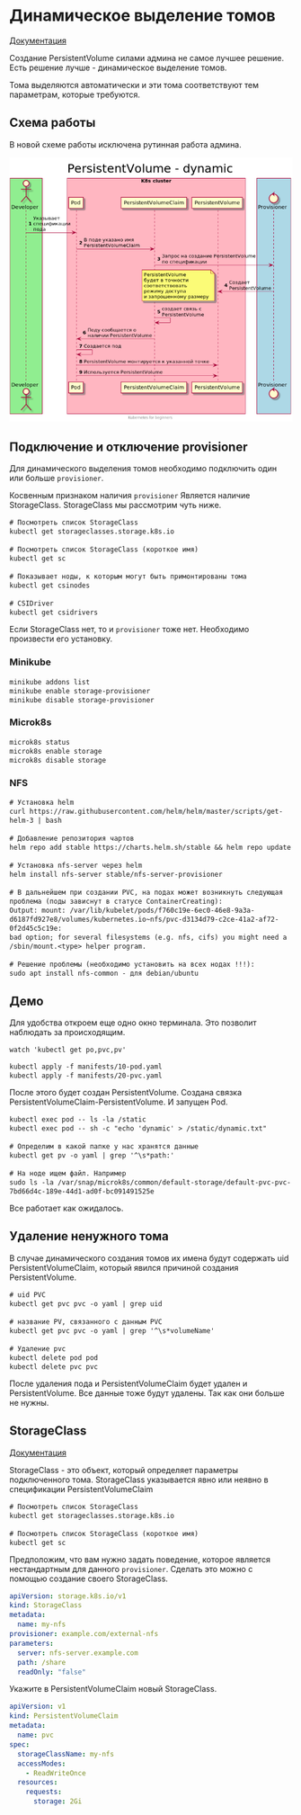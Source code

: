 # Динамическое выделение томов
[Документация](https://kubernetes.io/docs/concepts/storage/dynamic-provisioning/)

Создание PersistentVolume силами админа не самое лучшее решение.
Есть решение лучше - динамическое выделение томов.

Тома выделяются автоматически и эти тома соответствуют тем параметрам, которые требуются.

## Схема работы
В новой схеме работы исключена рутинная работа админа.
 
![Схема](./images/scheme-dynamic.png)  

## Подключение и отключение provisioner
Для динамического выделения томов необходимо подключить один или больше `provisioner`.

Косвенным признаком наличия `provisioner` Является наличие StorageClass. StorageClass мы рассмотрим чуть ниже.

```shell script
# Посмотреть список StorageClass
kubectl get storageclasses.storage.k8s.io

# Посмотреть список StorageClass (короткое имя)
kubectl get sc

# Показывает ноды, к которым могут быть примонтированы тома
kubectl get csinodes

# CSIDriver 
kubectl get csidrivers
```

Если StorageClass нет, то и `provisioner` тоже нет. Необходимо произвести его установку.

### Minikube
```shell script
minikube addons list
minikube enable storage-provisioner
minikube disable storage-provisioner
```

### Microk8s
```shell script
microk8s status
microk8s enable storage
microk8s disable storage
```

### NFS
```shell script
# Установка helm 
curl https://raw.githubusercontent.com/helm/helm/master/scripts/get-helm-3 | bash

# Добавление репозитория чартов 
helm repo add stable https://charts.helm.sh/stable && helm repo update

# Установка nfs-server через helm 
helm install nfs-server stable/nfs-server-provisioner

# В дальнейшем при создании PVC, на подах может возникнуть следующая проблема (поды зависнут в статусе ContainerCreating):
Output: mount: /var/lib/kubelet/pods/f760c19e-6ec0-46e8-9a3a-d6187fd927e8/volumes/kubernetes.io~nfs/pvc-d3134d79-c2ce-41a2-af72-0f2d45c5c19e:
bad option; for several filesystems (e.g. nfs, cifs) you might need a /sbin/mount.<type> helper program.

# Решение проблемы (необходимо установить на всех нодах !!!):
sudo apt install nfs-common - для debian/ubuntu
```

## Демо
Для удобства откроем еще одно окно терминала. Это позволит наблюдать за происходящим.
```shell script
watch 'kubectl get po,pvc,pv'
```

```shell script
kubectl apply -f manifests/10-pod.yaml
kubectl apply -f manifests/20-pvc.yaml
```
После этого будет создан PersistentVolume.
Создана связка PersistentVolumeClaim-PersistentVolume.
И запущен Pod.

```shell script
kubectl exec pod -- ls -la /static
kubectl exec pod -- sh -c "echo 'dynamic' > /static/dynamic.txt"

# Определим в какой папке у нас хранятся данные
kubectl get pv -o yaml | grep '^\s*path:'

# На ноде ищем файл. Например
sudo ls -la /var/snap/microk8s/common/default-storage/default-pvc-pvc-7bd66d4c-189e-44d1-ad0f-bc091491525e
```

Все работает как ожидалось.

## Удаление ненужного тома
В случае динамического создания томов их имена будут содержать uid PersistentVolumeClaim, который явился причиной создания PersistentVolume.

```shell script
# uid PVC
kubectl get pvc pvc -o yaml | grep uid

# название PV, связанного с данным PVC 
kubectl get pvc pvc -o yaml | grep '^\s*volumeName'

# Удаление pvc
kubectl delete pod pod
kubectl delete pvc pvc
```

После удаления пода и PersistentVolumeClaim будет удален и PersistentVolume.
Все данные тоже будут удалены. Так как они больше не нужны.

## StorageClass
[Документация](https://kubernetes.io/docs/concepts/storage/storage-classes/)

StorageClass - это объект, который определяет параметры подключенного тома.
StorageClass указывается явно или неявно в спецификации PersistentVolumeClaim

```shell script
# Посмотреть список StorageClass
kubectl get storageclasses.storage.k8s.io

# Посмотреть список StorageClass (короткое имя)
kubectl get sc
```

Предположим, что вам нужно задать поведение, которое является нестандартным для данного `provisioner`.
Сделать это можно с помощью создание своего StorageClass.

```yaml
apiVersion: storage.k8s.io/v1
kind: StorageClass
metadata:
  name: my-nfs
provisioner: example.com/external-nfs
parameters:
  server: nfs-server.example.com
  path: /share
  readOnly: "false"
```

Укажите в PersistentVolumeClaim новый StorageClass. 

```yaml
apiVersion: v1
kind: PersistentVolumeClaim
metadata:
  name: pvc
spec:
  storageClassName: my-nfs
  accessModes:
    - ReadWriteOnce
  resources:
    requests:
      storage: 2Gi
```
